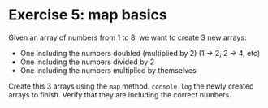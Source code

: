 # Exercise 5: map basics

Given an array of numbers from 1 to 8, we want to create 3 new arrays:

- One including the numbers doubled (multiplied by 2) (1 -> 2, 2 -> 4, etc)
- One including the numbers divided by 2
- One including the numbers multiplied by themselves

Create this 3 arrays using the `map` method.
`console.log` the newly created arrays to finish. Verify that they are including the correct numbers.
